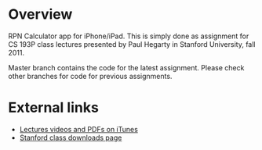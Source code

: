 # Overview

RPN Calculator app for iPhone/iPad. This is simply done as assignment for CS 193P class lectures presented by Paul Hegarty in Stanford University, fall 2011.

Master branch contains the code for the latest assignment. Please check other branches for code for previous assignments.

# External links

* [Lectures videos and PDFs on iTunes](https://itunes.apple.com/us/itunes-u/ipad-iphone-application-development/id473757255)
* [Stanford class downloads page](http://www.stanford.edu/class/cs193p/cgi-bin/drupal/downloads-2010-fall)